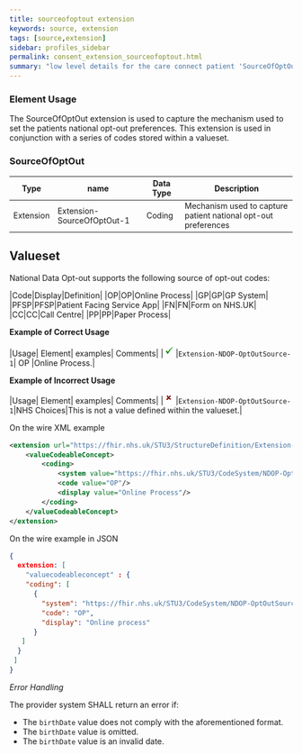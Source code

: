```yaml
---
title: sourceofoptout extension
keywords: source, extension
tags: [source,extension]
sidebar: profiles_sidebar
permalink: consent_extension_sourceofoptout.html
summary: "low level details for the care connect patient 'SourceOfOptOut' extension"
---
```


### Element Usage ###

The SourceOfOptOut extension is used to capture the mechanism used to set the patients national opt-out preferences. This extension is used in conjunction with a series of codes stored within a valueset. 

### SourceOfOptOut ###

|Type|name|Data Type|Description|
| ------------- | ------------- | ------------- | ------------- |
| Extension| Extension-SourceOfOptOut-1| Coding | Mechanism used to capture patient national opt-out preferences |

## Valueset 

National Data Opt-out supports the following source of opt-out codes:

|Code|Display|Definition|
|OP|OP|Online Process|
|GP|GP|GP System|
|PFSP|PFSP|Patient Facing Service App|
|FN|FN|Form on NHS.UK|
|CC|CC|Call Centre|
|PP|PP|Paper Process|


**Example of Correct Usage**

|Usage| Element| examples| Comments|
|![Tick](images/tick.png)|`Extension-NDOP-OptOutSource-1`| OP |Online Process.|

**Example of Incorrect Usage**

|Usage| Element| examples| Comments|
|![Cross](images/cross.png)|`Extension-NDOP-OptOutSource-1`|NHS Choices|This is not a value defined within the valueset.|


On the wire XML example

```xml
<extension url="https://fhir.nhs.uk/STU3/StructureDefinition/Extension-NDOP-OptOutSource-1">
	<valueCodeableConcept>
		<coding>
			<system value="https://fhir.nhs.uk/STU3/CodeSystem/NDOP-OptOutSource-1"/>
			<code value="OP"/>
			<display value="Online Process"/>
		</coding>
	</valueCodeableConcept>
</extension>
```

On the wire example in JSON

```json
{
  extension: [
	"valuecodeableconcept" : {
	"coding": [
	  {
		"system": "https://fhir.nhs.uk/STU3/CodeSystem/NDOP-OptOutSource-1",
		"code": "OP",
		"display": "Online process"
	  }
   ]
  }
 ]
}

```

*Error Handling*

The provider system SHALL return an error if:

- The `birthDate` value does not comply with the aforementioned format.
- The `birthDate` value is omitted.
- The `birthDate` value is an invalid date.






